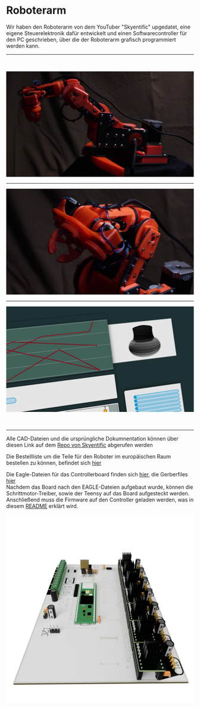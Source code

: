 
# Roboterarm

Wir haben den Roboterarm von dem YouTuber "Skyentific" upgedatet, eine eigene Steuerelektronik dafür entwickelt und einen Softwarecontroller für den PC geschrieben, über die der Roboterarm grafisch programmiert werden kann.
<hr>
<br>

![Board Preview](https://github.com/AMPrO-3D/Roboterarm/blob/main/blob/Bilder/StartA1.jpg?raw=true)
<br>

<hr>


![Board Preview](https://github.com/AMPrO-3D/Roboterarm/blob/main/blob/Bilder/StartA2.jpg?raw=true)
<br>

<hr>


![Board Preview](https://github.com/AMPrO-3D/Roboterarm/blob/main/blob/Bilder/StartA0.jpg?raw=true)

<br>

<hr>

Alle CAD-Dateien und die ursprüngliche Dokumnentation können über diesen Link auf dem [Repo von Skyentific](https://github.com/SkyentificGit/SmallRobotArm) abgerufen werden
<br>

Die Bestellliste um die Teile für den Roboter im europäischen Raum bestellen zu können, befindet sich [hier](/Warenkorb)
<br>

Die Eagle-Dateien für das Controllerboard finden sich [hier](/Elektronik/Eagle), die Gerberfiles [hier](/Elektronik/Gerber)
<br>
Nachdem das Board nach den EAGLE-Dateien aufgebaut wurde, können die Schrittmotor-Treiber, sowie der Teensy auf das Board aufgesteckt werden.
<br>
Anschließend muss die Firmware auf den Controller geladen werden, was in diesem [README](/Firmware) erklärt wird.


![Board Preview](https://github.com/AMPrO-3D/Roboterarm/blob/main/blob/Bilder/MainboardC2.png?raw=true)
